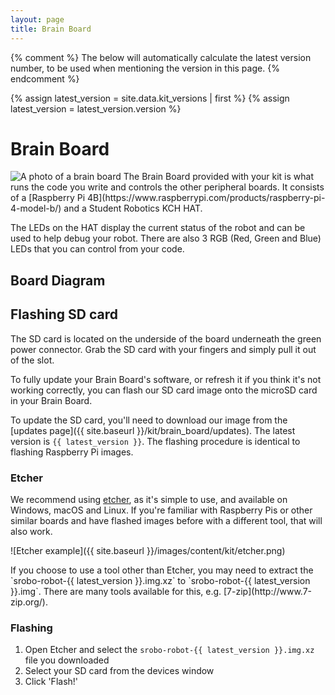 ```yaml
---
layout: page
title: Brain Board
---
```


{% comment %}
The below will automatically calculate the latest version number, to be used when mentioning the version in this page.
{% endcomment %}

{% assign latest_version = site.data.kit_versions | first %}
{% assign latest_version = latest_version.version %}

Brain Board
===========

<img src="{{ site.baseurl }}/images/content/kit/brain.png" alt="A photo of a brain board" title="A brain board" class="right" style="max-width: 50%"/>
The Brain Board provided with your kit is what runs the code you write and controls the other peripheral boards. It consists of a [Raspberry Pi 4B](https://www.raspberrypi.com/products/raspberry-pi-4-model-b/) and a Student Robotics KCH HAT.

The LEDs on the HAT display the current status of the robot and can be used to help debug your robot. There are also 3 RGB (Red, Green and Blue) LEDs that you can control from your code.

## Board Diagram


## Flashing SD card

The SD card is located on the underside of the board underneath the green power connector. Grab the SD card with your fingers and simply pull it out of the slot.

To fully update your Brain Board's software, or refresh it if you think it's not working correctly, you can flash our SD card image onto the microSD card in your Brain Board.

To update the SD card, you'll need to download our image from the [updates page]({{ site.baseurl }}/kit/brain_board/updates). The latest version is `{{ latest_version }}`.
The flashing procedure is identical to flashing Raspberry Pi images.

### Etcher

We recommend using [etcher](https://etcher.io), as it's simple to use, and available on Windows, macOS and Linux. If you're familiar with Raspberry Pis or other similar boards and have flashed images before with a different tool, that will also work.

![Etcher example]({{ site.baseurl }}/images/content/kit/etcher.png)

<div class="info" markdown="1">
If you choose to use a tool other than Etcher, you may need to extract the `srobo-robot-{{ latest_version }}.img.xz` to `srobo-robot-{{ latest_version }}.img`. There are many tools available for this, e.g. [7-zip](http://www.7-zip.org/).
</div>

### Flashing

1. Open Etcher and select the `srobo-robot-{{ latest_version }}.img.xz` file you downloaded
2. Select your SD card from the devices window
3. Click 'Flash!'
